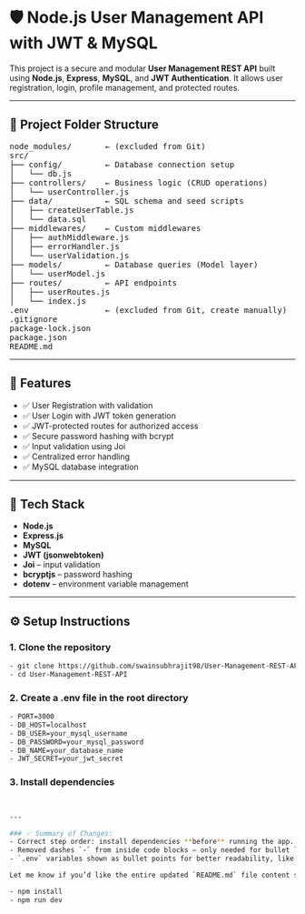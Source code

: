 # 🛡️ Node.js User Management API with JWT & MySQL

This project is a secure and modular **User Management REST API** built using **Node.js**, **Express**, **MySQL**, and **JWT Authentication**. It allows user registration, login, profile management, and protected routes.

---

## 📁 Project Folder Structure

<pre>
node_modules/       ← (excluded from Git)
src/
├── config/         ← Database connection setup
│   └── db.js
├── controllers/    ← Business logic (CRUD operations)
│   └── userController.js
├── data/           ← SQL schema and seed scripts
│   ├── createUserTable.js
│   └── data.sql
├── middlewares/    ← Custom middlewares
│   ├── authMiddleware.js
│   ├── errorHandler.js
│   └── userValidation.js
├── models/         ← Database queries (Model layer)
│   └── userModel.js
├── routes/         ← API endpoints
│   ├── userRoutes.js
│   └── index.js
.env                ← (excluded from Git, create manually)
.gitignore
package-lock.json
package.json
README.md
</pre>

---

## 🚀 Features

- ✅ User Registration with validation
- ✅ User Login with JWT token generation
- ✅ JWT-protected routes for authorized access
- ✅ Secure password hashing with bcrypt
- ✅ Input validation using Joi
- ✅ Centralized error handling
- ✅ MySQL database integration

---

## 🧰 Tech Stack

- **Node.js**
- **Express.js**
- **MySQL**
- **JWT (jsonwebtoken)**
- **Joi** – input validation
- **bcryptjs** – password hashing
- **dotenv** – environment variable management

---

## ⚙️ Setup Instructions

### 1. Clone the repository
```bash
- git clone https://github.com/swainsubhrajit98/User-Management-REST-API.git
- cd User-Management-REST-API
```
### 2. Create a .env file in the root directory
```bash
- PORT=3000
- DB_HOST=localhost
- DB_USER=your_mysql_username
- DB_PASSWORD=your_mysql_password
- DB_NAME=your_database_name
- JWT_SECRET=your_jwt_secret
```
### 3. Install dependencies
   ```bash


---

### ✅ Summary of Changes:
- Correct step order: install dependencies **before** running the app.
- Removed dashes `-` from inside code blocks — only needed for bullet lists outside of code.
- `.env` variables shown as bullet points for better readability, like your screenshot.

Let me know if you’d like the entire updated `README.md` file content so you can copy and paste it directly!

- npm install
- npm run dev
```

